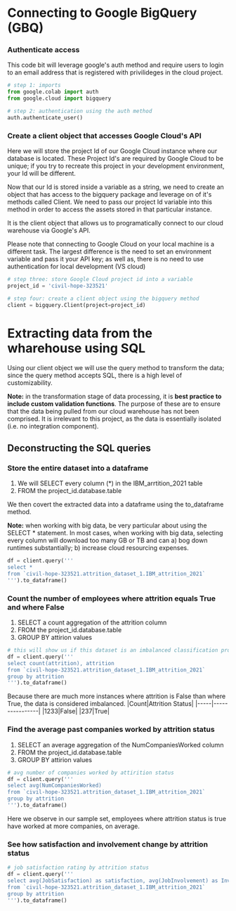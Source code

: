 # Connecting to Google BigQuery (GBQ)

### Authenticate access
This code bit will leverage google's auth method and require users to login to an email address that is registered with privilideges in the cloud project.

``` python
# step 1: imports
from google.colab import auth
from google.cloud import bigquery

# step 2: authentication using the auth method
auth.authenticate_user()
```
### Create a client object that accesses Google Cloud's API
Here we will store the project Id of our Google Cloud instance where our database is located. These Project Id's are required by Google Cloud to be unique; if you try to recreate this project in your development environment, your Id will be different.

Now that our Id is stored inside a variable as a string, we need to create an object that has access to the bigquery package and leverage on of it's methods called Client. We need to pass our project Id variable into this method in order to access the assets stored in that particular instance.

It is the client object that allows us to programatically connect to our cloud warehouse via Google's API.

Please note that connecting to Google Cloud on your local machine is a different task. The largest difference is the need to set an environment variable and pass it your API key; as well as, there is no need to use authentication for local development (VS cloud)
```python
# step three: store Google Cloud project id into a variable
project_id = 'civil-hope-323521'

# step four: create a client object using the bigquery method
client = bigquery.Client(project=project_id)
```
# Extracting data from the wharehouse using SQL
Using our client object we will use the query method to transform the data; since the query method accepts SQL, there is a high level of customizability.

**Note:** in the transformation stage of data processing, it is **best practice to include custom validation functions**. The purpose of these are to ensure that the data being pulled from our cloud warehouse has not been comprised. It is irrelevant to this project, as the data is essentially isolated (i.e. no integration component).

## Deconstructing the SQL queries

### Store the entire dataset into a dataframe
1. We will SELECT every column (*) in the IBM_arrtition_2021 table
2. FROM the project_id.database.table 

We then covert the extracted data into a dataframe using the to_dataframe method.

**Note:** when working with big data, be very particular about using the SELECT * statement. In most cases, when working with big data, selecting every column will download too many GB or TB and can a) bog down runtimes substantially; b) increase cloud resourcing expenses. 

``` python
df = client.query('''
select * 
from `civil-hope-323521.attrition_dataset_1.IBM_attrition_2021` 
''').to_dataframe()
```
### Count the number of employees where attrition equals True and where False
1. SELECT a count aggregation of the attrition column
2. FROM the project_id.database.table 
3. GROUP BY attirion values
``` python
# this will show us if this dataset is an imbalanced classification problem
df = client.query('''
select count(attrition), attrition
from `civil-hope-323521.attrition_dataset_1.IBM_attrition_2021`
group by attrition
''').to_dataframe()
```
Because there are much more instances where attrition is False than where True, the data is considered imbalanced. 
|Count|Attrition Status|
|-----|----------------|
|1233|False|
|237|True|

### Find the average past companies worked by attrition status 
1. SELECT an average aggregation of the NumCompaniesWorked column
2. FROM the project_id.database.table 
3. GROUP BY attirion values 
```python
# avg number of companies worked by attirition status
df = client.query('''
select avg(NumCompaniesWorked)
from `civil-hope-323521.attrition_dataset_1.IBM_attrition_2021`
group by attrition
''').to_dataframe()
```
Here we observe in our sample set, employees where attrition status is true have worked at more companies, on average. 

### See how satisfaction and involvement change by attrition status
```python
# job satisfaction rating by attrition status
df = client.query('''
select avg(JobSatisfaction) as satisfaction, avg(JobInvolvement) as Involvement, attrition
from `civil-hope-323521.attrition_dataset_1.IBM_attrition_2021`
group by attrition
''').to_dataframe()
```
```python
```